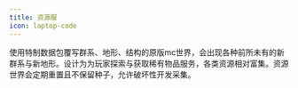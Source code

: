 ```yaml
---
title: 资源服
icon: laptop-code
---
```



使用特制数据包覆写群系、地形、结构的原版mc世界，会出现各种前所未有的新群系与新地形。设计为为玩家探索与获取稀有物品服务，各类资源相对富集。资源世界会定期重置且不保留种子，允许破坏性开发采集。